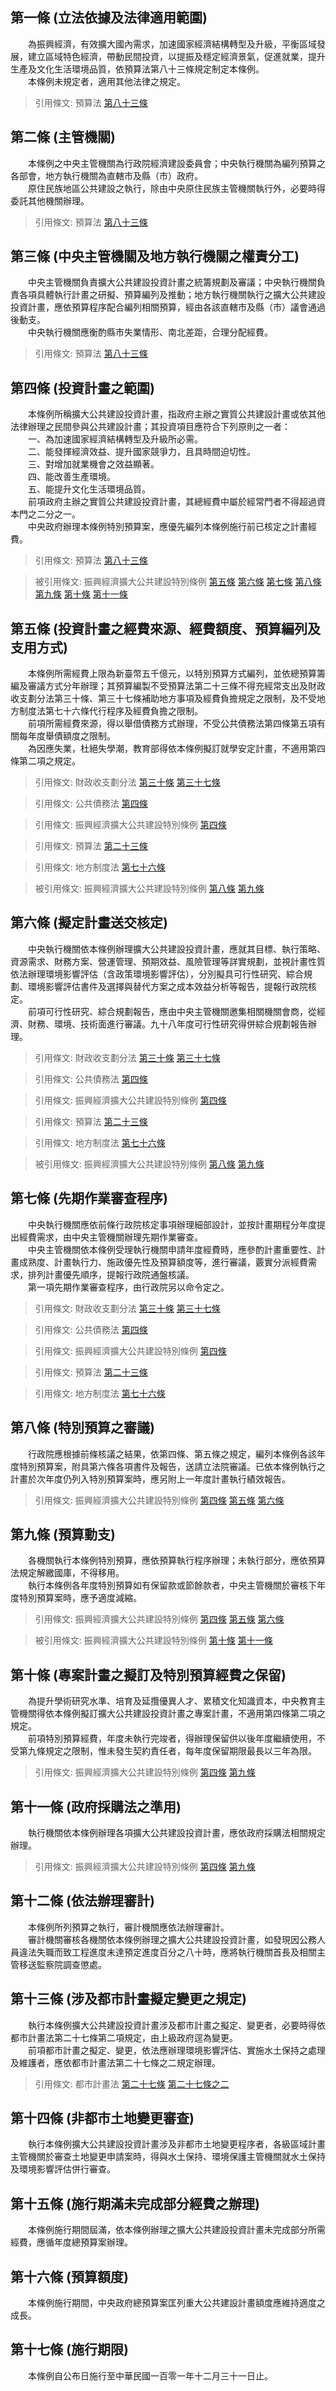 第一條 (立法依據及法律適用範圍)
-------------------------------
　　為振興經濟，有效擴大國內需求，加速國家經濟結構轉型及升級，平衡區域發展，建立區域特色經濟，帶動民間投資，以提振及穩定經濟景氣，促進就業，提升生產及文化生活環境品質，依預算法第八十三條規定制定本條例。  
　　本條例未規定者，適用其他法律之規定。  
> 引用條文: 預算法 [第八十三條](2301#第八十三條-得提出特別預算情事)



第二條 (主管機關)
-----------------
　　本條例之中央主管機關為行政院經濟建設委員會；中央執行機關為編列預算之各部會，地方執行機關為直轄市及縣（市）政府。  
　　原住民族地區公共建設之執行，除由中央原住民族主管機關執行外，必要時得委託其他機關辦理。  
> 引用條文: 預算法 [第八十三條](2301#第八十三條-得提出特別預算情事)



第三條 (中央主管機關及地方執行機關之權責分工)
---------------------------------------------
　　中央主管機關負責擴大公共建設投資計畫之統籌規劃及審議；中央執行機關負責各項具體執行計畫之研擬、預算編列及推動；地方執行機關執行之擴大公共建設投資計畫，應依預算程序配合編列相關預算，經由各該直轄市及縣（市）議會通過後動支。  
　　中央執行機關應衡酌縣市失業情形、南北差距，合理分配經費。  
> 引用條文: 預算法 [第八十三條](2301#第八十三條-得提出特別預算情事)



第四條 (投資計畫之範圍)
-----------------------
　　本條例所稱擴大公共建設投資計畫，指政府主辦之實質公共建設計畫或依其他法律辦理之民間參與公共建設計畫；其投資項目應符合下列原則之一者：  
　　一、為加速國家經濟結構轉型及升級所必需。  
　　二、能發揮經濟效益、提升國家競爭力，且具時間迫切性。  
　　三、對增加就業機會之效益顯著。  
　　四、能改善生產環境。  
　　五、能提升文化生活環境品質。  
　　前項政府主辦之實質公共建設投資計畫，其總經費中屬於經常門者不得超過資本門之二分之一。  
　　中央政府辦理本條例特別預算案，應優先編列本條例施行前已核定之計畫經費。  
> 引用條文: 預算法 [第八十三條](2301#第八十三條-得提出特別預算情事)

> 被引用條文: 振興經濟擴大公共建設特別條例 [第五條](1662#第五條-投資計畫之經費來源、經費額度、預算編列及支用方式) [第六條](1662#第六條-擬定計畫送交核定) [第七條](1662#第七條-先期作業審查程序) [第八條](1662#第八條-特別預算之審議) [第九條](1662#第九條-預算動支) [第十條](1662#第十條-專案計畫之擬訂及特別預算經費之保留) [第十一條](1662#第十一條-政府採購法之準用)



第五條 (投資計畫之經費來源、經費額度、預算編列及支用方式)
---------------------------------------------------------
　　本條例所需經費上限為新臺幣五千億元，以特別預算方式編列，並依總預算籌編及審議方式分年辦理；其預算編製不受預算法第二十三條不得充經常支出及財政收支劃分法第三十條、第三十七條補助地方事項及經費負擔規定之限制，及不受地方制度法第七十六條代行程序及經費負擔之限制。  
　　前項所需經費來源，得以舉借債務方式辦理，不受公共債務法第四條第五項有關每年度舉債額度之限制。  
　　為因應失業，杜絕失學潮，教育部得依本條例擬訂就學安定計畫，不適用第四條第二項之規定。  
> 引用條文: 財政收支劃分法 [第三十條](1508#第三十條-中央得補助地方政府之事項) [第三十七條](1508#第三十七條-各級政府之支出劃分)

> 引用條文: 公共債務法 [第四條](1616#第四條-適用範圍)

> 引用條文: 振興經濟擴大公共建設特別條例 [第四條](1662#第四條-投資計畫之範圍)

> 引用條文: 預算法 [第二十三條](2301#第二十三條-收支平衡原則)

> 引用條文: 地方制度法 [第七十六條](4818#第七十六條-地方政府依法應作為而不作為之處理)

> 被引用條文: 振興經濟擴大公共建設特別條例 [第八條](1662#第八條-特別預算之審議) [第九條](1662#第九條-預算動支)



第六條 (擬定計畫送交核定)
-------------------------
　　中央執行機關依本條例辦理擴大公共建設投資計畫，應就其目標、執行策略、資源需求、財務方案、營運管理、預期效益、風險管理等詳實規劃，並視計畫性質依法辦理環境影響評估（含政策環境影響評估），分別擬具可行性研究、綜合規劃、環境影響評估書件及選擇與替代方案之成本效益分析等報告，提報行政院核定。  
　　前項可行性研究、綜合規劃報告，應由中央主管機關邀集相關機關會商，從經濟、財務、環境、技術面進行審議。九十八年度可行性研究得併綜合規劃報告辦理。  
> 引用條文: 財政收支劃分法 [第三十條](1508#第三十條-中央得補助地方政府之事項) [第三十七條](1508#第三十七條-各級政府之支出劃分)

> 引用條文: 公共債務法 [第四條](1616#第四條-適用範圍)

> 引用條文: 振興經濟擴大公共建設特別條例 [第四條](1662#第四條-投資計畫之範圍)

> 引用條文: 預算法 [第二十三條](2301#第二十三條-收支平衡原則)

> 引用條文: 地方制度法 [第七十六條](4818#第七十六條-地方政府依法應作為而不作為之處理)

> 被引用條文: 振興經濟擴大公共建設特別條例 [第八條](1662#第八條-特別預算之審議) [第九條](1662#第九條-預算動支)



第七條 (先期作業審查程序)
-------------------------
　　中央執行機關應依前條行政院核定事項辦理細部設計，並按計畫期程分年度提出經費需求，由中央主管機關辦理先期作業審查。  
　　中央主管機關依本條例受理執行機關申請年度經費時，應參酌計畫重要性、計畫成熟度、計畫執行力、施政優先性及預算額度等，進行審議，覈實分派經費需求，排列計畫優先順序，提報行政院通盤核議。  
　　第一項先期作業審查程序，由行政院另以命令定之。  
> 引用條文: 財政收支劃分法 [第三十條](1508#第三十條-中央得補助地方政府之事項) [第三十七條](1508#第三十七條-各級政府之支出劃分)

> 引用條文: 公共債務法 [第四條](1616#第四條-適用範圍)

> 引用條文: 振興經濟擴大公共建設特別條例 [第四條](1662#第四條-投資計畫之範圍)

> 引用條文: 預算法 [第二十三條](2301#第二十三條-收支平衡原則)

> 引用條文: 地方制度法 [第七十六條](4818#第七十六條-地方政府依法應作為而不作為之處理)



第八條 (特別預算之審議)
-----------------------
　　行政院應根據前條核議之結果，依第四條、第五條之規定，編列本條例各該年度特別預算案，附具第六條各項書件及報告，送請立法院審議。已依本條例執行之計畫於次年度仍列入特別預算案時，應另附上一年度計畫執行績效報告。  
> 引用條文: 振興經濟擴大公共建設特別條例 [第四條](1662#第四條-投資計畫之範圍) [第五條](1662#第五條-投資計畫之經費來源、經費額度、預算編列及支用方式) [第六條](1662#第六條-擬定計畫送交核定)



第九條 (預算動支)
-----------------
　　各機關執行本條例特別預算，應依預算執行程序辦理；未執行部分，應依預算法規定解繳國庫，不得移用。  
　　執行本條例各年度特別預算如有保留款或節餘款者，中央主管機關於審核下年度特別預算案時，應予適度減縮。  
> 引用條文: 振興經濟擴大公共建設特別條例 [第四條](1662#第四條-投資計畫之範圍) [第五條](1662#第五條-投資計畫之經費來源、經費額度、預算編列及支用方式) [第六條](1662#第六條-擬定計畫送交核定)

> 被引用條文: 振興經濟擴大公共建設特別條例 [第十條](1662#第十條-專案計畫之擬訂及特別預算經費之保留) [第十一條](1662#第十一條-政府採購法之準用)



第十條 (專案計畫之擬訂及特別預算經費之保留)
-------------------------------------------
　　為提升學術研究水準、培育及延攬優異人才、累積文化知識資本，中央教育主管機關得依本條例擬訂擴大公共建設投資計畫之專案計畫，不適用第四條第二項之規定。  
　　前項特別預算經費，年度未執行完竣者，得辦理保留供以後年度繼續使用，不受第九條規定之限制，惟未發生契約責任者，每年度保留期限最長以三年為限。  
> 引用條文: 振興經濟擴大公共建設特別條例 [第四條](1662#第四條-投資計畫之範圍) [第九條](1662#第九條-預算動支)



第十一條 (政府採購法之準用)
---------------------------
　　執行機關依本條例辦理各項擴大公共建設投資計畫，應依政府採購法相關規定辦理。  
> 引用條文: 振興經濟擴大公共建設特別條例 [第四條](1662#第四條-投資計畫之範圍) [第九條](1662#第九條-預算動支)



第十二條 (依法辦理審計)
-----------------------
　　本條例所列預算之執行，審計機關應依法辦理審計。  
　　審計機關審核各機關依本條例辦理之擴大公共建設投資計畫，如發現因公務人員違法失職而致工程進度未達預定進度百分之八十時，應將執行機關首長及相關主管移送監察院調查懲處。  


第十三條 (涉及都市計畫擬定變更之規定)
-------------------------------------
　　執行本條例擴大公共建設投資計畫涉及都市計畫之擬定、變更者，必要時得依都市計畫法第二十七條第二項規定，由上級政府逕為變更。  
　　前項都市計畫之擬定、變更，依法應辦理環境影響評估、實施水土保持之處理及維護者，應依都市計畫法第二十七條之二規定辦理。  
> 引用條文: 都市計畫法 [第二十七條](1161#第二十七條-變更) [第二十七條之二](1161#第二十七條之二)



第十四條 (非都市土地變更審查)
-----------------------------
　　執行本條例擴大公共建設投資計畫涉及非都市土地變更程序者，各級區域計畫主管機關於審查土地變更申請案時，得與水土保持、環境保護主管機關就水土保持及環境影響評估併行審查。  


第十五條 (施行期滿未完成部分經費之辦理)
---------------------------------------
　　本條例施行期間屆滿，依本條例辦理之擴大公共建設投資計畫未完成部分所需經費，應循年度總預算案辦理。  


第十六條 (預算額度)
-------------------
　　本條例施行期間，中央政府總預算案匡列重大公共建設計畫額度應維持適度之成長。  


第十七條 (施行期限)
-------------------
　　本條例自公布日施行至中華民國一百零一年十二月三十一日止。